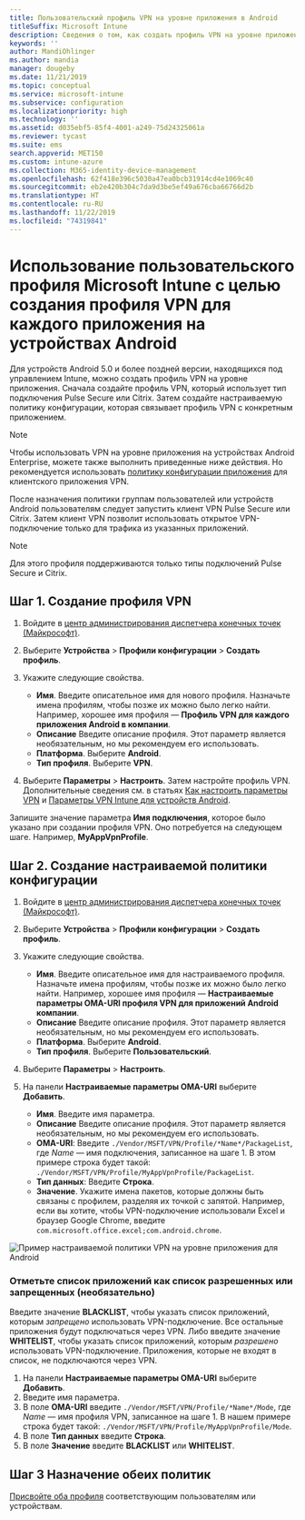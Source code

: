 ```yaml
---
title: Пользовательский профиль VPN на уровне приложения в Android
titleSuffix: Microsoft Intune
description: Сведения о том, как создать профиль VPN на уровне приложения для устройств Android, находящихся под управлением Microsoft Intune.
keywords: ''
author: MandiOhlinger
ms.author: mandia
manager: dougeby
ms.date: 11/21/2019
ms.topic: conceptual
ms.service: microsoft-intune
ms.subservice: configuration
ms.localizationpriority: high
ms.technology: ''
ms.assetid: d035ebf5-85f4-4001-a249-75d24325061a
ms.reviewer: tycast
ms.suite: ems
search.appverid: MET150
ms.custom: intune-azure
ms.collection: M365-identity-device-management
ms.openlocfilehash: 62f418e396c5030a47ea0bcb31914cd4e1069c40
ms.sourcegitcommit: eb2e420b304c7da9d3be5ef49a676cba66766d2b
ms.translationtype: HT
ms.contentlocale: ru-RU
ms.lasthandoff: 11/22/2019
ms.locfileid: "74319841"
---
```

# <a name="use-a-microsoft-intune-custom-profile-to-create-a-per-app-vpn-profile-for-android-devices"></a>Использование пользовательского профиля Microsoft Intune с целью создания профиля VPN для каждого приложения на устройствах Android

Для устройств Android 5.0 и более поздней версии, находящихся под управлением Intune, можно создать профиль VPN на уровне приложения. Сначала создайте профиль VPN, который использует тип подключения Pulse Secure или Citrix. Затем создайте настраиваемую политику конфигурации, которая связывает профиль VPN с конкретным приложением.

> [!NOTE]
> Чтобы использовать VPN на уровне приложения на устройствах Android Enterprise, можете также выполнить приведенные ниже действия. Но рекомендуется использовать [политику конфигурации приложения](../apps/app-configuration-policies-use-android.md) для клиентского приложения VPN.

После назначения политики группам пользователей или устройств Android пользователям следует запустить клиент VPN Pulse Secure или Citrix. Затем клиент VPN позволит использовать открытое VPN-подключение только для трафика из указанных приложений.

> [!NOTE]
>
> Для этого профиля поддерживаются только типы подключений Pulse Secure и Citrix.

## <a name="step-1-create-a-vpn-profile"></a>Шаг 1. Создание профиля VPN

1. Войдите в [центр администрирования диспетчера конечных точек (Майкрософт)](https://go.microsoft.com/fwlink/?linkid=2109431).
2. Выберите **Устройства** > **Профили конфигурации** > **Создать профиль**.
3. Укажите следующие свойства.

    - **Имя**. Введите описательное имя для нового профиля. Назначьте имена профилям, чтобы позже их можно было легко найти. Например, хорошее имя профиля — **Профиль VPN для каждого приложения Android в компании**.
    - **Описание** Введите описание профиля. Этот параметр является необязательным, но мы рекомендуем его использовать.
    - **Платформа**. Выберите **Android**.
    - **Тип профиля**. Выберите **VPN**.

4. Выберите **Параметры** > **Настроить**. Затем настройте профиль VPN. Дополнительные сведения см. в статьях [Как настроить параметры VPN](vpn-settings-configure.md) и [Параметры VPN Intune для устройств Android](vpn-settings-android.md).

Запишите значение параметра **Имя подключения**, которое было указано при создании профиля VPN. Оно потребуется на следующем шаге. Например, **MyAppVpnProfile**.

## <a name="step-2-create-a-custom-configuration-policy"></a>Шаг 2. Создание настраиваемой политики конфигурации

1. Войдите в [центр администрирования диспетчера конечных точек (Майкрософт)](https://go.microsoft.com/fwlink/?linkid=2109431).
2. Выберите **Устройства** > **Профили конфигурации** > **Создать профиль**.
3. Укажите следующие свойства.

    - **Имя**. Введите описательное имя для настраиваемого профиля. Назначьте имена профилям, чтобы позже их можно было легко найти. Например, хорошее имя профиля — **Настраиваемые параметры OMA-URI профиля VPN для приложений Android компании**.
    - **Описание** Введите описание профиля. Этот параметр является необязательным, но мы рекомендуем его использовать.
    - **Платформа**. Выберите **Android**.
    - **Тип профиля**. Выберите **Пользовательский**.

4. Выберите **Параметры** > **Настроить**.
5. На панели **Настраиваемые параметры OMA-URI** выберите **Добавить**.
    - **Имя**. Введите имя параметра.
    - **Описание** Введите описание профиля. Этот параметр является необязательным, но мы рекомендуем его использовать.
    - **OMA-URI**: Введите `./Vendor/MSFT/VPN/Profile/*Name*/PackageList`, где *Name* — имя подключения, записанное на шаге 1. В этом примере строка будет такой: `./Vendor/MSFT/VPN/Profile/MyAppVpnProfile/PackageList`.
    - **Тип данных**: Введите **Строка**.
    - **Значение**. Укажите имена пакетов, которые должны быть связаны с профилем, разделяя их точкой с запятой. Например, если вы хотите, чтобы VPN-подключение использовали Excel и браузер Google Chrome, введите `com.microsoft.office.excel;com.android.chrome`.

![Пример настраиваемой политики VPN на уровне приложения для Android](./media/android-pulse-secure-per-app-vpn/android_per_app_vpn_oma_uri.png)

### <a name="set-your-app-list-to-blacklist-or-whitelist-optional"></a>Отметьте список приложений как список разрешенных или запрещенных (необязательно)

Введите значение **BLACKLIST**, чтобы указать список приложений, которым *запрещено* использовать VPN-подключение. Все остальные приложения будут подключаться через VPN. Либо введите значение **WHITELIST**, чтобы указать список приложений, которым *разрешено* использовать VPN-подключение. Приложения, которые не входят в список, не подключаются через VPN.

1. На панели **Настраиваемые параметры OMA-URI** выберите **Добавить**.
2. Введите имя параметра.
3. В поле **OMA-URI** введите `./Vendor/MSFT/VPN/Profile/*Name*/Mode`, где *Name* — имя профиля VPN, записанное на шаге 1. В нашем примере строка будет такой: `./Vendor/MSFT/VPN/Profile/MyAppVpnProfile/Mode`.
4. В поле **Тип данных** введите **Строка**.
5. В поле **Значение** введите **BLACKLIST** или **WHITELIST**.

## <a name="step-3-assign-both-policies"></a>Шаг 3 Назначение обеих политик

[Присвойте оба профиля](device-profile-assign.md) соответствующим пользователям или устройствам.

